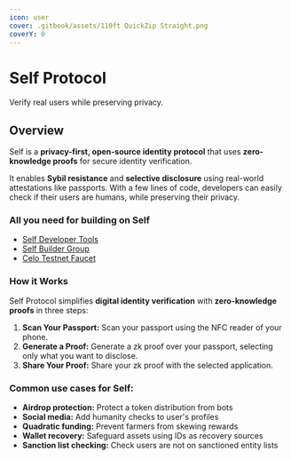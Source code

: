 ```yaml
---
icon: user
cover: .gitbook/assets/110ft QuickZip Straight.png
coverY: 0
---
```


# Self Protocol

Verify real users while preserving privacy.

## Overview

Self is a **privacy-first, open-source identity protocol** that uses **zero-knowledge proofs** for secure identity verification.&#x20;

It enables **Sybil resistance** and **selective disclosure** using real-world attestations like passports. With a few lines of code, developers can easily check if their users are humans, while preserving their privacy.

### All you need for building on Self

- [Self Developer Tools](https://tools.self.xyz)
- [Self Builder Group](https://t.me/+d2TGsbkSDmgzODVi)
- [Celo Testnet Faucet](https://faucet.celo.org/alfajores)

### How it Works

Self Protocol simplifies **digital identity verification** with **zero-knowledge proofs** in three steps:

1. **Scan Your Passport:** Scan your passport using the NFC reader of your phone.
2. **Generate a Proof:** Generate a zk proof over your passport, selecting only what you want to disclose.
3. **Share Your Proof:** Share your zk proof with the selected application.

### Common use cases for Self:

* **Airdrop protection:** Protect a token distribution from bots
* **Social media:** Add humanity checks to user's profiles
* **Quadratic funding:** Prevent farmers from skewing rewards
* **Wallet recovery:** Safeguard assets using IDs as recovery sources
* **Sanction list checking:** Check users are not on sanctioned entity lists

